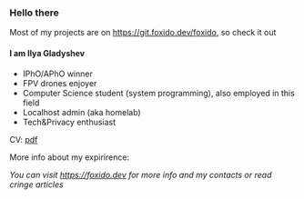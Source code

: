 ### Hello there

Most of my projects are on https://git.foxido.dev/foxido, so check it out

#### I am Ilya Gladyshev

* IPhO/APhO winner
* FPV drones enjoyer
* Computer Science student (system programming), also employed in this field
* Localhost admin (aka homelab)
* Tech&Privacy enthusiast

CV: [pdf](https://github.com/foxidokun/cv/blob/master/cv.pdf)

More info about my expirirence: 

*You can visit https://foxido.dev for more info and my contacts or read cringe articles*

